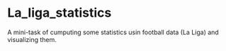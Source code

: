 # La_liga_statistics
A mini-task of cumputing some statistics usin football data (La Liga) and visualizing them.
